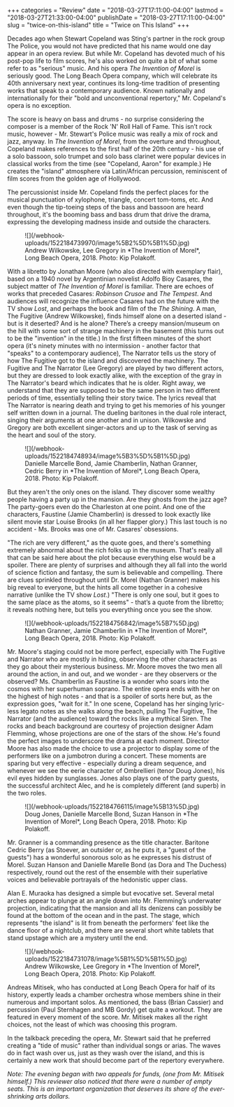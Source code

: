 +++
categories = "Review"
date = "2018-03-27T17:11:00-04:00"
lastmod = "2018-03-27T21:33:00-04:00"
publishDate = "2018-03-27T17:11:00-04:00"
slug = "twice-on-this-island"
title = "Twice on This Island"
+++

Decades ago when Stewart Copeland was Sting's partner in the rock group The Police, you would not have predicted that his name would one day appear in an opera review.  But while Mr. Copeland has devoted much of his post-pop life to film scores, he's also worked on quite a bit of what some refer to as "serious" music. And his opera *The Invention of Morel* is seriously good. The Long Beach Opera company, which will celebrate its 40th anniversary next year, continues its long-time tradition of presenting works that speak to a contemporary audience. Known nationally and internationally for their "bold and unconventional repertory," Mr. Copeland's opera is no exception.

The score is heavy on bass and drums - no surprise considering the composer is a member of the Rock 'N' Roll Hall of Fame. This isn’t rock music, however - Mr.  Stewart's Police music was really a mix of rock and jazz, anyway. In *The Invention of Morel*, from the overture and throughout, Copeland makes references to the first half of the 20th century - his use of a solo bassoon, solo trumpet and solo bass clarinet were popular devices in classical works from the time (see "Copeland, Aaron" for example.) He creates the "island" atmosphere via Latin/African percussion, reminiscent of film scores from the golden age of Hollywood.

The percussionist inside Mr. Copeland finds the perfect places for the musical punctuation of xylophone, triangle, concert tom-toms, etc. And even though the tip-toeing steps of the bass and bassoon are heard throughout, it's the booming bass and bass drum that drive the drama, expressing the developing madness inside and outside the characters.

<figure data-type="image">
![](/webhook-uploads/1522184739970/image%5B2%5D%5B1%5D.jpg)
<figcaption>Andrew Wilkowske, Lee Gregory in *The Invention of Morel*, Long Beach Opera, 2018. Photo: Kip Polakoff.</figcaption>
</figure>

With a libretto by Jonathan Moore (who also directed with exemplary flair), based on a 1940 novel by Argentinian novelist Adolfo Bioy Casares, the subject matter of *The Invention of Morel* is familiar. There are echoes of works that preceded Casares: *Robinson Crusoe* and *The Tempest*. And audiences will recognize the influence Casares had on the future with the TV show *Lost*, and perhaps the book and film of the *The Shining*. A man, The Fugitive (Andrew Wilkowske), finds himself alone on a deserted island - but is it deserted? And is he alone? There’s a creepy mansion/museum on the hill with some sort of strange machinery in the basement (this turns out to be the "invention" in the title.) In the first fifteen minutes of the short opera (it's ninety minutes with no intermission - another factor that "speaks" to a contemporary audience), The Narrator tells us the story of how The Fugitive got to the island and discovered the machinery. The Fugitive and The Narrator (Lee Gregory) are played by two different actors, but they are dressed to look exactly alike, with the exception of the gray in The Narrator's beard which indicates that he is older. Right away, we understand that they are supposed to be the same person in two different periods of time, essentially telling their story twice. The lyrics reveal that The Narrator is nearing death and trying to get his memories of his younger self written down in a journal. The dueling baritones in the dual role interact, singing their arguments at one another and in unison. Wilkowske and Gregory are both excellent singer-actors and up to the task of serving as the heart and soul of the story.

<figure data-type="image">
![](/webhook-uploads/1522184748934/image%5B3%5D%5B1%5D.jpg)
<figcaption>Danielle Marcelle Bond, Jamie Chamberlin, Nathan Granner, Cedric Berry in *The Invention of Morel*, Long Beach Opera, 2018. Photo: Kip Polakoff.</figcaption>
</figure>

But they aren't the only ones on the island. They discover some wealthy people having a party up in the mansion. Are they ghosts from the jazz age? The party-goers even do the Charleston at one point. And one of the characters, Faustine (Jamie Chamberlin) is dressed to look exactly like silent movie star Louise Brooks (in all her flapper glory.) This last touch is no accident - Ms. Brooks was one of Mr. Casares' obsessions.

"The rich are very different," as the quote goes, and there's something extremely abnormal about the rich folks up in the museum. That's really all that can be said here about the plot because everything else would be a spoiler. There are plenty of surprises and although they all fall into the world of science fiction and fantasy, the sum is believable and compelling. There are clues sprinkled throughout until Dr. Morel (Nathan Granner) makes his big reveal to everyone, but the hints all come together in a cohesive narrative (unlike the TV show *Lost*.) "There is only one soul, but it goes to the same place as the atoms, so it seems" - that’s a quote from the libretto; it reveals nothing here, but tells you everything once you see the show.

<figure data-type="image">
![](/webhook-uploads/1522184756842/image%5B7%5D.jpg)
<figcaption>Nathan Granner, Jamie Chamberlin in *The Invention of Morel*, Long Beach Opera, 2018. Photo: Kip Polakoff.</figcaption>
</figure>

Mr. Moore's staging could not be more perfect, especially with The Fugitive and Narrator who are mostly in hiding, observing the other characters as they go about their mysterious business. Mr. Moore moves the two men all around the action, in and out, and we wonder - are they observers or the observed?
Ms. Chamberlin as Faustine is a wonder who soars into the cosmos with her superhuman soprano. The entire opera ends with her on the highest of high notes - and that is a spoiler of sorts here but, as the expression goes, "wait for it." In one scene, Copeland has her singing lyric-less legato notes as she walks along the beach, pulling The Fugitive, The Narrator (and the audience) toward the rocks like a mythical Siren. The rocks and beach background are courtesy of projection designer Adam Flemming, whose projections are one of the stars of the show. He's found the perfect images to underscore the drama at each moment. Director Moore has also made the choice to use a projector to display some of the performers like on a jumbotron during a concert. These moments are sparing but very effective - especially during a dream sequence, and whenever we see the eerie character of Ombrellieri (tenor Doug Jones), his evil eyes hidden by sunglasses. Jones also plays one of the party guests, the successful architect Alec, and he is completely different (and superb) in the two roles.

<figure data-type="image">
![](/webhook-uploads/1522184766115/image%5B13%5D.jpg)
<figcaption>Doug Jones, Danielle Marcelle Bond, Suzan Hanson in *The Invention of Morel*, Long Beach Opera, 2018. Photo: Kip Polakoff.</figcaption>
</figure>

Mr. Granner is a commanding presence as the title character. Baritone Cedric Berry (as Stoever, an outsider or, as he puts it, a "guest of the guests") has a wonderful sonorous solo as he expresses his distrust of Morel. Suzan Hanson and Danielle Marelle Bond (as Dora and The Duchess) respectively, round out the rest of the ensemble with their superlative voices and believable portrayals of the hedonistic upper class.

Alan E. Muraoka has designed a simple but evocative set. Several metal arches appear to plunge at an angle down into Mr. Flemming’s underwater projection, indicating that the mansion and all its denizens can possibly be found at the bottom of the ocean and in the past. The stage, which represents "the island" is lit from beneath the performers' feet like the dance floor of a nightclub, and there are several short white tablets that stand upstage which are a mystery until the end.

<figure data-type="image">
![](/webhook-uploads/1522184731078/image%5B1%5D%5B1%5D.jpg)
<figcaption>Andrew Wilkowske, Lee Gregory in *The Invention of Morel*, Long Beach Opera, 2018. Photo: Kip Polakoff.</figcaption>
</figure>

Andreas Mitisek, who has conducted at Long Beach Opera for half of its history, expertly leads a chamber orchestra whose members shine in their numerous and important solos. As mentioned, the bass (Brian Cassier) and percussion (Paul Sternhagen and MB Gordy) get quite a workout. They are featured in every moment of the score. Mr. Mitisek makes all the right choices, not the least of which was choosing this program.

In the talkback preceding the opera, Mr. Stewart said that he preferred creating a "tide of music" rather than individual songs or arias. The waves do in fact wash over us, just as they wash over the island, and this is certainly a new work that should become part of the repertory everywhere.
 
*Note: The evening began with two appeals for funds, (one from Mr. Mitisek himself.) This reviewer also noticed that there were a number of empty seats. This is an important organization that deserves its share of the ever-shrinking arts dollars.*
